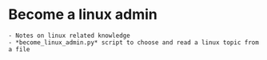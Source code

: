 # Become a linux admin
	- Notes on linux related knowledge
	- *become_linux_admin.py* script to choose and read a linux topic from a file
